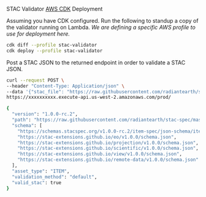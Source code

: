 STAC Validator [AWS CDK](https://aws.amazon.com/cdk/) Deployment

Assuming you have CDK configured. Run the following to standup a copy of the validator running on Lambda. *We are defining a specific AWS profile to use for deployment here.*

```bash
cdk diff --profile stac-validator
cdk deploy --profile stac-validator
```

Post a STAC JSON to the returned endpoint in order to validate a STAC JSON.

```bash
curl --request POST \
--header "Content-Type: Application/json" \
--data '{"stac_file": "https://raw.githubusercontent.com/radiantearth/stac-spec/master/examples/extended-item.json"}' \
https://xxxxxxxxxx.execute-api.us-west-2.amazonaws.com/prod/

{
  "version": "1.0.0-rc.2",
  "path": "https://raw.githubusercontent.com/radiantearth/stac-spec/master/examples/extended-item.json",
  "schema": [
    "https://schemas.stacspec.org/v1.0.0-rc.2/item-spec/json-schema/item.json",
    "https://stac-extensions.github.io/eo/v1.0.0/schema.json",
    "https://stac-extensions.github.io/projection/v1.0.0/schema.json",
    "https://stac-extensions.github.io/scientific/v1.0.0/schema.json",
    "https://stac-extensions.github.io/view/v1.0.0/schema.json",
    "https://stac-extensions.github.io/remote-data/v1.0.0/schema.json"
  ],
  "asset_type": "ITEM",
  "validation_method": "default",
  "valid_stac": true
}

```